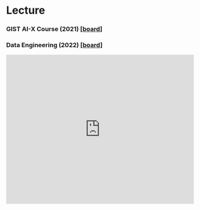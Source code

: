 
# Lecture

### GIST AI-X Course (2021) [<a href="https://github.com/dscoool/gist-aix">board</a>]
### Data Engineering (2022) [<a href="https://github.com/dscoool/dataeng">board</a>]

<iframe src="https://github.com/dscoool/dataeng" width="100%" height="400" frameborder="0" scrolling="no"></iframe>
